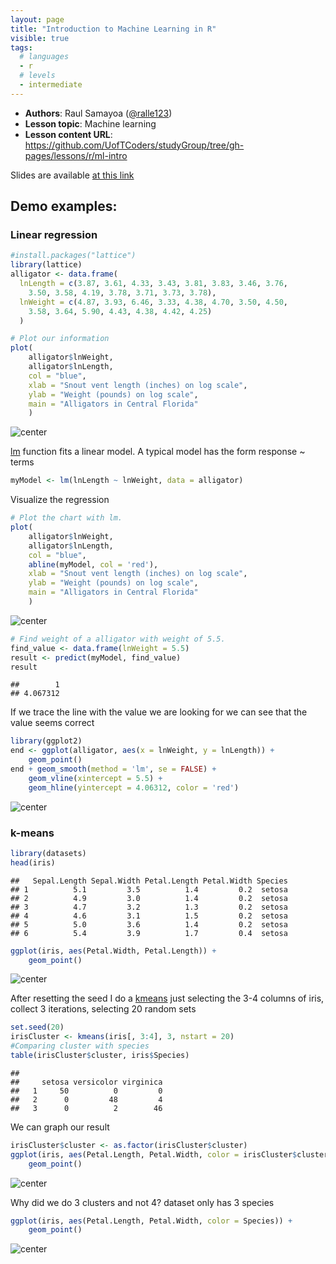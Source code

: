 ```yaml
---
layout: page
title: "Introduction to Machine Learning in R"
visible: true
tags:
  # languages
  - r
  # levels
  - intermediate
---
```


 - **Authors**: Raul Samayoa ([@ralle123](https://github.com/ralle123))
 - **Lesson topic**: Machine learning
 - **Lesson content URL**: <https://github.com/UofTCoders/studyGroup/tree/gh-pages/lessons/r/ml-intro>

Slides are available [at this link](../intro-machine-learning.pdf)

## Demo examples:

### Linear regression


```r
#install.packages("lattice")
library(lattice)
alligator <- data.frame(
  lnLength = c(3.87, 3.61, 4.33, 3.43, 3.81, 3.83, 3.46, 3.76,
    3.50, 3.58, 4.19, 3.78, 3.71, 3.73, 3.78),
  lnWeight = c(4.87, 3.93, 6.46, 3.33, 4.38, 4.70, 3.50, 4.50,
    3.58, 3.64, 5.90, 4.43, 4.38, 4.42, 4.25)
  )

# Plot our information
plot(
    alligator$lnWeight,
    alligator$lnLength,
    col = "blue",
    xlab = "Snout vent length (inches) on log scale",
    ylab = "Weight (pounds) on log scale",
    main = "Alligators in Central Florida"
    )
```

![center](../figure/unnamed-chunk-1-1.png)

[lm](https://stat.ethz.ch/R-manual/R-devel/library/stats/html/lm.html) function
fits a linear model. A typical model has the form response ~ terms


```r
myModel <- lm(lnLength ~ lnWeight, data = alligator)
```

Visualize the regression


```r
# Plot the chart with lm.
plot(
    alligator$lnWeight,
    alligator$lnLength,
    col = "blue",
    abline(myModel, col = 'red'),
    xlab = "Snout vent length (inches) on log scale",
    ylab = "Weight (pounds) on log scale",
    main = "Alligators in Central Florida"
    )
```

![center](../figure/unnamed-chunk-3-1.png)


```r
# Find weight of a alligator with weight of 5.5.
find_value <- data.frame(lnWeight = 5.5)
result <- predict(myModel, find_value)
result
```

```
##        1 
## 4.067312
```

If we trace the line with the value we are looking for we can see that the value
seems correct


```r
library(ggplot2)
end <- ggplot(alligator, aes(x = lnWeight, y = lnLength)) + 
    geom_point()
end + geom_smooth(method = 'lm', se = FALSE) + 
    geom_vline(xintercept = 5.5) + 
    geom_hline(yintercept = 4.06312, color = 'red')
```

![center](../figure/unnamed-chunk-5-1.png)

### k-means


```r
library(datasets)
head(iris)
```

```
##   Sepal.Length Sepal.Width Petal.Length Petal.Width Species
## 1          5.1         3.5          1.4         0.2  setosa
## 2          4.9         3.0          1.4         0.2  setosa
## 3          4.7         3.2          1.3         0.2  setosa
## 4          4.6         3.1          1.5         0.2  setosa
## 5          5.0         3.6          1.4         0.2  setosa
## 6          5.4         3.9          1.7         0.4  setosa
```

```r
ggplot(iris, aes(Petal.Width, Petal.Length)) + 
    geom_point()
```

![center](../figure/unnamed-chunk-6-1.png)

After resetting the seed I do a
[kmeans](https://stat.ethz.ch/R-manual/R-devel/library/stats/html/kmeans.html)
just selecting the 3-4 columns of iris, collect 3 iterations, selecting 20
random sets


```r
set.seed(20)
irisCluster <- kmeans(iris[, 3:4], 3, nstart = 20)
#Comparing cluster with species
table(irisCluster$cluster, iris$Species)
```

```
##    
##     setosa versicolor virginica
##   1     50          0         0
##   2      0         48         4
##   3      0          2        46
```

We can graph our result


```r
irisCluster$cluster <- as.factor(irisCluster$cluster)
ggplot(iris, aes(Petal.Length, Petal.Width, color = irisCluster$cluster)) + 
    geom_point()
```

![center](../figure/unnamed-chunk-8-1.png)

Why did we do 3 clusters and not 4? dataset only has 3 species


```r
ggplot(iris, aes(Petal.Length, Petal.Width, color = Species)) + 
    geom_point()
```

![center](../figure/unnamed-chunk-9-1.png)
